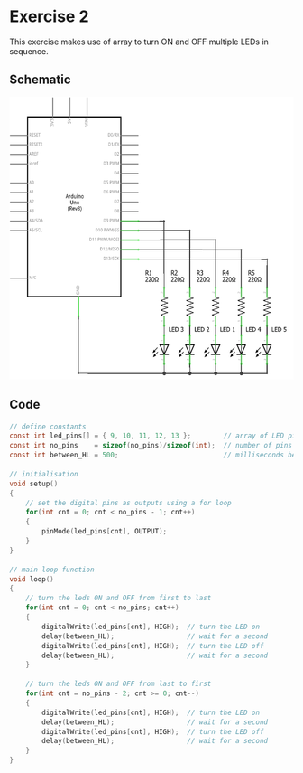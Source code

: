 # Exercise 2

This exercise makes use of array to turn ON and OFF multiple LEDs in sequence.

## Schematic

<p align="center">
    <img src="./ex2_schem.png" height="500px" alt="Schematic"></img>
</p>

## Code

```c
// define constants
const int led_pins[] = { 9, 10, 11, 12, 13 };        // array of LED pins
const int no_pins    = sizeof(no_pins)/sizeof(int);  // number of pins
const int between_HL = 500;                          // milliseconds between ON and OFF

// initialisation
void setup()
{
    // set the digital pins as outputs using a for loop
    for(int cnt = 0; cnt < no_pins - 1; cnt++)
    {
        pinMode(led_pins[cnt], OUTPUT);
    }
}

// main loop function
void loop()
{
    // turn the leds ON and OFF from first to last
    for(int cnt = 0; cnt < no_pins; cnt++)
    {
        digitalWrite(led_pins[cnt], HIGH);  // turn the LED on
        delay(between_HL);                  // wait for a second
        digitalWrite(led_pins[cnt], HIGH);  // turn the LED off
        delay(between_HL);                  // wait for a second
    }

    // turn the leds ON and OFF from last to first
    for(int cnt = no_pins - 2; cnt >= 0; cnt--)
    {
        digitalWrite(led_pins[cnt], HIGH);  // turn the LED on
        delay(between_HL);                  // wait for a second
        digitalWrite(led_pins[cnt], HIGH);  // turn the LED off
        delay(between_HL);                  // wait for a second
    }
}
```
